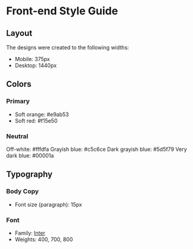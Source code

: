 # Front-end Style Guide

## Layout

The designs were created to the following widths:

- Mobile: 375px
- Desktop: 1440px

## Colors

### Primary

- Soft orange: 	#e9ab53
- Soft red: 	#f15e50

### Neutral

Off-white: 	#fffdfa
Grayish blue: #c5c6ce
Dark grayish blue: 	#5d5f79
Very dark blue: 	#00001a

## Typography

### Body Copy

- Font size (paragraph): 15px

### Font

- Family: [Inter](https://fonts.google.com/specimen/Inter)
- Weights: 400, 700, 800
